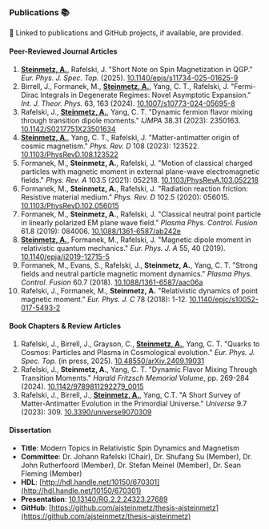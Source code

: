 ### Publications 📚

🔗 Linked to publications and GitHub projects, if available, are provided.

#### Peer-Reviewed Journal Articles

1. **[Steinmetz, A.](https://github.com/ajsteinmetz/short-note-qgp)**, Rafelski, J. "Short Note on Spin Magnetization in QGP." <i>Eur. Phys. J. Spec. Top.</i> (2025). [10.1140/epjs/s11734-025-01625-9](https://doi.org/10.1140/epjs/s11734-025-01625-9)
2. Birrell, J., Formanek, M., **[Steinmetz, A.](https://github.com/ajsteinmetz/fermi-distribution)**, Yang, C. T., Rafelski, J. "Fermi-Dirac Integrals in Degenerate Regimes: Novel Asymptotic Expansion." <i>Int. J. Theor. Phys.</i> 63, 163 (2024). [10.1007/s10773-024-05695-8](https://doi.org/10.1007/s10773-024-05695-8)
3. Rafelski, J., **[Steinmetz, A.](https://github.com/ajsteinmetz/neutrino-transition-moments)**, Yang, C. T. "Dynamic fermion flavor mixing through transition dipole moments." *IJMPA* 38.31 (2023): 2350163. [10.1142/S0217751X23501634](https://doi.org/10.1142/S0217751X23501634)
4. **[Steinmetz, A.](https://github.com/ajsteinmetz/plasma-partition)**, Yang, C. T., Rafelski, J. "Matter-antimatter origin of cosmic magnetism." *Phys. Rev. D* 108 (2023): 123522. [10.1103/PhysRevD.108.123522](https://doi.org/10.1103/PhysRevD.108.123522)
5. Formanek, M., **Steinmetz, A.**, Rafelski, J. "Motion of classical charged particles with magnetic moment in external plane-wave electromagnetic fields." *Phys. Rev. A* 103.5 (2021): 052218. [10.1103/PhysRevA.103.052218](https://doi.org/10.1103/PhysRevA.103.052218)
6. Formanek, M., **Steinmetz, A.**, Rafelski, J. "Radiation reaction friction: Resistive material medium." *Phys. Rev. D* 102.5 (2020): 056015. [10.1103/PhysRevD.102.056015](https://doi.org/10.1103/PhysRevD.102.056015)
7. Formanek, M., **Steinmetz, A.**, Rafelski, J. "Classical neutral point particle in linearly polarized EM plane wave field." *Plasma Phys. Control. Fusion* 61.8 (2019): 084006. [10.1088/1361-6587/ab242e](https://doi.org/10.1088/1361-6587/ab242e)
8. **[Steinmetz, A.](https://github.com/ajsteinmetz/magnetic-dipole-moment)**, Formanek, M., Rafelski, J. "Magnetic dipole moment in relativistic quantum mechanics." *Eur. Phys. J. A* 55, 40 (2019). [10.1140/epja/i2019-12715-5](https://doi.org/10.1140/epja/i2019-12715-5)
9. Formanek, M., Evans, S., Rafelski, J., **Steinmetz, A.**, Yang, C. T. "Strong fields and neutral particle magnetic moment dynamics." *Plasma Phys. Control. Fusion* 60.7 (2018). [10.1088/1361-6587/aac06a](https://doi.org/10.1088/1361-6587/aac06a)
10. Rafelski, J., Formanek, M., **Steinmetz, A.** "Relativistic dynamics of point magnetic moment." *Eur. Phys. J. C* 78 (2018): 1-12. [10.1140/epjc/s10052-017-5493-2](https://doi.org/10.1140/epjc/s10052-017-5493-2)

#### Book Chapters \& Review Articles

1. Rafelski, J., Birrell, J., Grayson, C., **[Steinmetz, A.](https://github.com/ajsteinmetz/thesis-collab-project)**, Yang, C. T. "Quarks to Cosmos: Particles and Plasma in Cosmological evolution." <i>Eur. Phys. J. Spec. Top.</i> (in press, 2025). [10.48550/arXiv.2409.19031](https://doi.org/10.48550/arXiv.2409.19031)
2. Rafelski, J., **Steinmetz, A.**, Yang, C. T. "Dynamic Flavor Mixing Through Transition Moments." *Harald Fritzsch Memorial Volume*, pp. 269-284 (2024). [10.1142/9789811292279_0015](https://doi.org/10.1142/9789811292279_0015)
3. Rafelski, J., Birrell, J., **[Steinmetz, A.](https://github.com/ajsteinmetz/a-short-survey)**, Yang, C.T. "A Short Survey of Matter-Antimatter Evolution in the Primordial Universe." *Universe* 9.7 (2023): 309. [10.3390/universe9070309](https://doi.org/10.3390/universe9070309)

#### Dissertation

- **Title**: Modern Topics in Relativistic Spin Dynamics and Magnetism  
- **Committee**: Dr. Johann Rafelski (Chair), Dr. Shufang Su (Member), Dr. John Rutherfoord (Member), Dr. Stefan Meinel (Member), Dr. Sean Fleming (Member)  
- **HDL**: [http://hdl.handle.net/10150/670301](http://hdl.handle.net/10150/670301)
- **Presentation**: [10.13140/RG.2.2.24323.27689](http://dx.doi.org/10.13140/RG.2.2.24323.27689)
- **GitHub**: [https://github.com/ajsteinmetz/thesis-ajsteinmetz](https://github.com/ajsteinmetz/thesis-ajsteinmetz)

